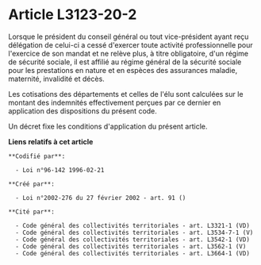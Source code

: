 # Article L3123-20-2

Lorsque le président du conseil général ou tout vice-président ayant reçu délégation de celui-ci a cessé d'exercer toute
activité professionnelle pour l'exercice de son mandat et ne relève plus, à titre obligatoire, d'un régime de sécurité
sociale, il est affilié au régime général de la sécurité sociale pour les prestations en nature et en espèces des assurances
maladie, maternité, invalidité et décès.

Les cotisations des départements et celles de l'élu sont calculées sur le montant des indemnités effectivement perçues par ce
dernier en application des dispositions du présent code.

Un décret fixe les conditions d'application du présent article.

**Liens relatifs à cet article**

	**Codifié par**:

	  - Loi n°96-142 1996-02-21

	**Créé par**:

	  - Loi n°2002-276 du 27 février 2002 - art. 91 ()

	**Cité par**:

	  - Code général des collectivités territoriales - art. L3321-1 (VD)
	  - Code général des collectivités territoriales - art. L3534-7-1 (V)
	  - Code général des collectivités territoriales - art. L3542-1 (VD)
	  - Code général des collectivités territoriales - art. L3562-1 (V)
	  - Code général des collectivités territoriales - art. L3664-1 (VD)

